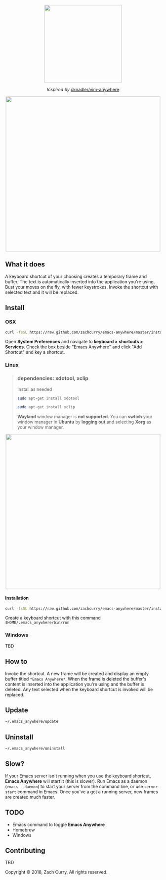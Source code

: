 <p align="center">
  <img src="https://imgur.com/KEvaVTP.jpg" width="250px"></img>
</p>
<p align="center">
  <em>Inspired by</em>
  <a href="https://github.com/cknadler/vim-anywhere">cknadler/vim-anywhere</a>
</p>

<p align="center">
  <img src="https://thumbs.gfycat.com/PlumpDeadlyAlpinegoat-size_restricted.gif" width="500px"></img>
  <h2>What it does</h2>
  A keyboard shortcut of your choosing creates a temporary frame and buffer. The text is automatically inserted into the application you&apos;re using. Bust your moves on the fly, with fewer keystrokes. Invoke the shortcut with selected text and it will be replaced.
</p>




## Install ##
### OSX ###
``` bash
curl -fsSL https://raw.github.com/zachcurry/emacs-anywhere/master/install | bash
```
Open **System Preferences** and navigate to **keyboard > shortcuts > Services**. Check the box beside "Emacs Anywhere" and click "Add Shortcut" and key a shortcut.

### Linux ###
>### dependencies: **xdotool**, **xclip** ###
>Install as needed
>``` bash
>sudo apt-get install xdotool
>```
>``` bash
>sudo apt-get install xclip
>```
>**Wayland** window manager is **not supported**. You can **swtich** your window manager in **Ubuntu** by **logging out** and selecting **Xorg** as your window manager.

<p align="center">
  <img src="https://imgur.com/DrVbpRX.jpg" width="500px"></img>
</p>


#### Installation ####


``` bash
curl -fsSL https://raw.github.com/zachcurry/emacs-anywhere/master/install | bash
```
Create a keyboard shortcut with this command `$HOME/.emacs_anywhere/bin/run`

### Windows ###
TBD

## How to ##
Invoke the shortcut. A new frame will be created and display an empty buffer titled `*Emacs Anywhere*`. When the frame is deleted the buffer's content is inserted into the application you're using and the buffer is deleted. Any text selected when the keyboard shortcut is invoked will be replaced.

## Update ##
``` bash
~/.emacs_anywhere/update
```

## Uninstall ##
``` bash
~/.emacs_anywhere/uninstall
```

## Slow? ##
If your Emacs server isn't running when you use the keyboard shortcut, **Emacs Anywhere** will start it (this is slower). Run Emacs as a daemon (`emacs --daemon`) to start your server from the command line, or use `server-start` command in Emacs. Once you've a got a running server, new frames are created much faster.

## TODO ##
- Emacs command to toggle **Emacs Anywhere**
- Homebrew
- Windows

## Contributing ##
TBD

Copyright © 2018, Zach Curry, All rights reserved.

